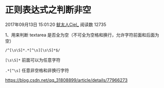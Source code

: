 # 正则表达式之判断非空

2017年09月13日 15:01:20 [鱿太人Ciel_](https://me.csdn.net/qq_31808899) 阅读数 12735

1、用来判断 textarea 是否全为空（不可全为空格和换行，允许字符前面和后面为空）

```
/^[\s\S]*.*[^\s][\s\S]*$/
```

`[\s\S]*` 前面可以为任意字符 

`.*[^\s]`  任意非空格和非换行字符







<https://blog.csdn.net/qq_31808899/article/details/77966273>